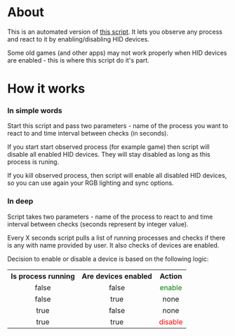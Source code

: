 # About
This is an automated version of [this script](https://github.com/MadTiger2409/HID-Devices-Switch). It lets you observe any process and react to it by enabling/disabling HID devices.

Some old games (and other apps) may not work properly when HID devices are enabled - this is where this script do it's part.

# How it works
### In simple words

Start this script and pass two parameters - name of the process you want to react to and time interval between checks (in seconds).

If you start start observed process (for example game) then script will disable all enabled HID devices. They will stay disabled as long as this process is runing.

If you kill observed process, then script will enable all disabled HID devices, so you can use again your RGB lighting and sync options.

### In deep

Script takes two parameters - name of the process to react to and time interval between checks (seconds represent by integer value).

Every X seconds script pulls a list of running processes and checks if there is any with name provided by user. It also checks of devices are enabled.

Decision to enable or disable a device is based on the following logic:
<table style="text-align:center;">
	<tr>
		<th>Is process running</th>
		<th>Are devices enabled</th>
		<th>Action</th>
	</tr>
	<tr>
		<td>false</td>
		<td>false</td>
		<td style="color:green;">enable</td>
	</tr>
	<tr>
		<td>false</td>
		<td>true</td>
		<td>none</td>
	</tr>
	<tr>
		<td>true</td>
		<td>false</td>
		<td>none</td>
	</tr>
	<tr>
		<td>true</td>
		<td>true</td>
		<td style="color:red;">disable</td>
	</tr>
</table>